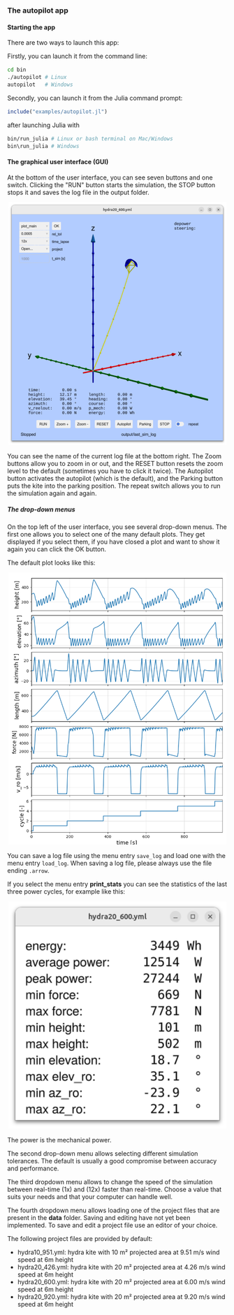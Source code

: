 ### The autopilot app

#### Starting the app
There are two ways to launch this app:

Firstly, you can launch it from the command line:
```bash
cd bin
./autopilot # Linux
autopilot   # Windows
```
Secondly, you can launch it from the Julia command prompt:
```julia
include("examples/autopilot.jl")
```
after launching Julia with
```bash
bin/run_julia # Linux or bash terminal on Mac/Windows
bin\run_julia # Windows
```

#### The graphical user interface (GUI)
At the bottom of the user interface, you can see seven buttons and one switch.
Clicking the "RUN" button starts the simulation, the STOP button stops it and saves the log file in the output folder.
<p align="center"><img src="https://github.com/aenarete/KiteSimulators.jl/blob/main/docs/GUI.png?raw=true" width="500" /></p>
 You can see the name of the current log file at the bottom right. The Zoom buttons allow you to zoom in or out, and the RESET button resets the zoom level to the default (sometimes you have to click it twice). The Autopilot button activates the autopilot (which is the default), and the Parking button puts the kite into the parking position. The repeat switch allows you to run the simulation again and again.

##### The drop-down menus
On the top left of the user interface, you see several drop-down menus. The first one allows you to select one of the many default plots. They get displayed if you select them, if you have closed a plot and want to show it again you can click the OK button.

The default plot looks like this:
<p align="center"><img src="https://github.com/aenarete/KiteSimulators.jl/blob/main/docs/main.png?raw=true" width="500" /></p>

You can save a log file using the menu entry `save_log` and load one with the menu entry `load_log`. When saving a log file, please always use the file ending `.arrow`.

If you select the menu entry **print_stats** you can see the statistics of the last three power cycles, for example like this:
<p align="center"><img src="https://github.com/aenarete/KiteSimulators.jl/blob/main/docs/statistics.png?raw=true" width="500" /></p>
The power is the mechanical power.

The second drop-down menu allows selecting different simulation tolerances. The default is usually a good compromise between accuracy and performance.

The third dropdown menu allows to change the speed of the simulation between real-time (1x) and (12x) faster than real-time. Choose a value that suits your needs and that your computer can handle well.

The fourth dropdown menu allows loading one of the project files that are present in the **data** folder. Saving and editing have not yet been implemented. To save and edit a project file use an editor of your choice.

The following project files are provided by default:
- hydra10_951.yml: hydra kite with 10 m² projected area at 9.51 m/s wind speed at 6m height
- hydra20_426.yml: hydra kite with 20 m² projected area at 4.26 m/s wind speed at 6m height
- hydra20_600.yml: hydra kite with 20 m² projected area at 6.00 m/s wind speed at 6m height
- hydra20_920.yml: hydra kite with 20 m² projected area at 9.20 m/s wind speed at 6m height
